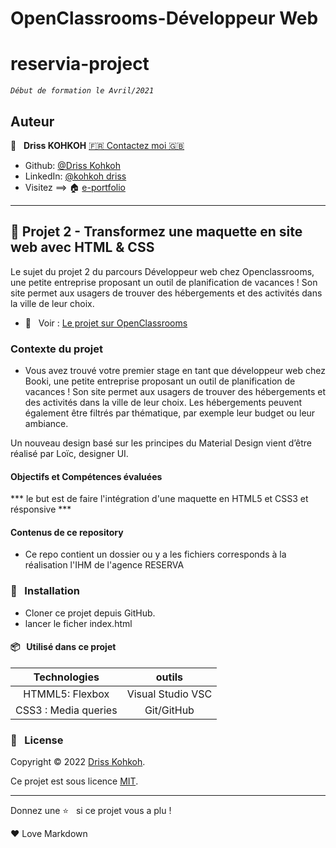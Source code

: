 # OpenClassrooms-Développeur Web
# reservia-project

_`Début de formation le Avril/2021`_

## Auteur

👤 &nbsp; **Driss KOHKOH** [🇫🇷 Contactez moi 🇬🇧](<kohkoh.driss@gmail.com>)

* Github: [@Driss Kohkoh](https://github.com/kohkohdriss)
* LinkedIn: [@kohkoh driss](https://www.linkedin.com/in/driss-kohkoh/)
* Visitez ==> 🏠 [e-portfolio](https://driss-kohkoh.jimdosite.com/)

***

## 📎 Projet 2 - Transformez une maquette en site web avec HTML & CSS

Le sujet du projet 2 du parcours Développeur web chez Openclassrooms, une petite entreprise proposant un outil de planification de vacances ! Son site permet aux usagers de trouver des hébergements et des activités dans la ville de leur choix. 

* 👀  &nbsp; Voir : [Le projet sur OpenClassrooms](https://openclassrooms.com/fr/paths/185/projects/639/assignment "Cliquez pour voir le projet")

### Contexte du projet

* Vous avez trouvé votre premier stage en tant que développeur web chez Booki, une petite entreprise proposant un outil de planification de vacances ! Son site permet aux usagers de trouver des hébergements et des activités dans la ville de leur choix. Les hébergements peuvent également être filtrés par thématique, par exemple leur budget ou leur ambiance.

Un nouveau design basé sur les principes du Material Design vient d’être réalisé par Loïc, designer UI.
#### Objectifs et Compétences évaluées

*** le but est de faire l'intégration d'une maquette en HTML5 et CSS3 et résponsive ***



#### Contenus de ce repository

* Ce repo contient un dossier ou y a les fichiers corresponds à la réalisation l'IHM  de l'agence RESERVA



### 🔨 &nbsp; Installation

* Cloner ce projet depuis GitHub.
* lancer le ficher index.html



#### 📦  &nbsp; Utilisé dans ce projet

| Technologies             |    outils          |
|:------------------------:|:------------------:|
| HTMML5: Flexbox          | Visual Studio VSC  |
| CSS3 : Media queries      | Git/GitHub         |




### 📝 &nbsp; License

Copyright © 2022 [Driss Kohkoh](https://github.com/kohkohdriss).

Ce projet est sous licence [MIT](/backend/LICENCE).



[Git project]: https://github.com/kohkohdriss/kohkohDriss_2_04042020.git

***

Donnez une ⭐️ &nbsp; si ce projet vous a plu !

<p>&hearts; Love Markdown<p>
